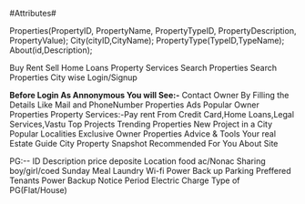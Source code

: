 #Attributes#

Properties(PropertyID, PropertyName, PropertyTypeID, PropertyDescription, PropertyValue);
City(cityID,CityName);
PropertyType(TypeID,TypeName);
About(id,Description);


Buy
Rent
Sell
Home Loans
Property Services
Search Properties
Search Properties City wise
Login/Signup

**Before Login As Annonymous You will See:-**
Contact Owner By Filling the Details Like Mail and PhoneNumber
Properties Ads
Popular Owner Properties
Property Services:-Pay rent From Credit Card,Home Loans,Legal Services,Vastu
Top Projects
Trending Properties
New Project in a City
Popular Localities
Exclusive Owner Properties
Advice & Tools
Your real Estate Guide
City Property Snapshot
Recommended For You
About Site








PG:--
ID
Description
price
deposite
Location
food
ac/Nonac
Sharing
boy/girl/coed
Sunday Meal
Laundry
Wi-fi
Power Back up
Parking
Preffered Tenants
Power Backup
Notice Period
Electric Charge
Type of PG(Flat/House)
